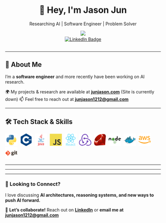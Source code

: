 <!--
**junjason/junjason** is a ✨ _special_ ✨ repository because its `README.md` (this file) appears on your GitHub profile.

Here are some ideas to get you started:

- 🔭 I’m currently working on ...
- 🌱 I’m currently learning ...
- 👯 I’m looking to collaborate on ...
- 🤔 I’m looking for help with ...
- 💬 Ask me about ...
- 📫 How to reach me: ...
- 😄 Pronouns: ...
- ⚡ Fun fact: ...
-->

<div id="header" align="center">
  <h1>👋 Hey, I'm Jason Jun</h1>
  <p> Researching AI | Software Engineer | Problem Solver </p>
  <img src="https://media.giphy.com/media/v1.Y2lkPTc5MGI3NjExY3JyY3JhejRqNXlncDZwOWVycjNlNGNpcHdydWE3Nms3MnN2ZGlubiZlcD12MV9pbnRlcm5hbF9naWZfYnlfaWQmY3Q9cw/WIQ0N0OUvei1OW1h9Z/giphy.gif" width="100"/>
  <div id="badges">
    <a href="https://www.linkedin.com/in/jason-jun-0a7576237/">
      <img src="https://img.shields.io/badge/LinkedIn-blue?style=for-the-badge&logo=linkedin&logoColor=white" alt="LinkedIn Badge"/>
    </a>
  </div>
  <img src="https://komarev.com/ghpvc/?username=junjason&style=flat-square&color=blue" alt=""/>
</div>

---

## 🧠 About Me  

I’m a **software engineer** and more recently have been working on AI research.

🌍 My projects & research are available at **[junjason.com](https://www.junjason.com/)** (Site is currently down) 
📫 Feel free to reach out at **junjason1212@gmail.com**  

---

## 🛠️ Tech Stack & Skills  

<div>
  <img src="https://github.com/devicons/devicon/blob/master/icons/python/python-original.svg" title="Python" alt="Python" width="40" height="40"/>&nbsp;
  <img src="https://github.com/devicons/devicon/blob/master/icons/cplusplus/cplusplus-plain.svg" title="C++" alt="C++" width="40" height="40"/>&nbsp;
  <img src="https://github.com/devicons/devicon/blob/master/icons/java/java-original-wordmark.svg" title="Java" alt="Java" width="40" height="40"/>&nbsp;
  <img src="https://github.com/devicons/devicon/blob/master/icons/javascript/javascript-original.svg" title="JavaScript" alt="JavaScript" width="40" height="40"/>&nbsp;
  <img src="https://github.com/devicons/devicon/blob/master/icons/react/react-original-wordmark.svg" title="React" alt="React" width="40" height="40"/>&nbsp;
  <img src="https://github.com/devicons/devicon/blob/master/icons/redux/redux-original.svg" title="Redux" alt="Redux" width="40" height="40"/>&nbsp;
  <img src="https://github.com/devicons/devicon/blob/master/icons/ruby/ruby-original.svg" title="Ruby" alt="Ruby" width="40" height="40"/>&nbsp;
  <img src="https://github.com/devicons/devicon/blob/master/icons/nodejs/nodejs-original-wordmark.svg" title="NodeJS" alt="NodeJS" width="40" height="40"/>&nbsp;
  <img src="https://github.com/devicons/devicon/blob/master/icons/docker/docker-original.svg" title="Docker" alt="Docker" width="40" height="40"/>&nbsp;
  <img src="https://github.com/devicons/devicon/blob/master/icons/amazonwebservices/amazonwebservices-plain-wordmark.svg" title="AWS" alt="AWS" width="40" height="40"/>&nbsp;
  <img src="https://github.com/devicons/devicon/blob/master/icons/git/git-original-wordmark.svg" title="Git" **alt="Git" width="40" height="40"/>
</div>

---
<!-- (enable after papers are up one at a time)
## 📌 Featured Work  
🔹 **[AGI Research Paper (Coming Soon)]()** – Exploring self-learning models & long-term AI memory  
🔹 **[AI Agent Collaboration System (In Progress)]()** – Building a framework for AI teams solving problems  
🔹 **[More projects & blog posts](https://www.junjason.com/)**  
-->
---
<!-- (enable after papers are up one at a time)
## 📊 GitHub Stats  

[![GitHub Streak](http://github-readme-streak-stats.herokuapp.com?user=junjason&theme=dark&background=000000)](https://git.io/streak-stats)  

[![Top Langs](https://github-readme-stats.vercel.app/api/top-langs/?username=junjason&layout=compact&theme=vision-friendly-dark)](https://github.com/anuraghazra/github-readme-stats)  
-->
---

### 🚀 **Looking to Connect?**  
I love discussing **AI architectures, reasoning systems, and new ways to push AI forward.**  

📌 **Let’s collaborate!** Reach out on **[LinkedIn](https://www.linkedin.com/in/jason-jun-0a7576237/)** or **email me at junjason1212@gmail.com**  

